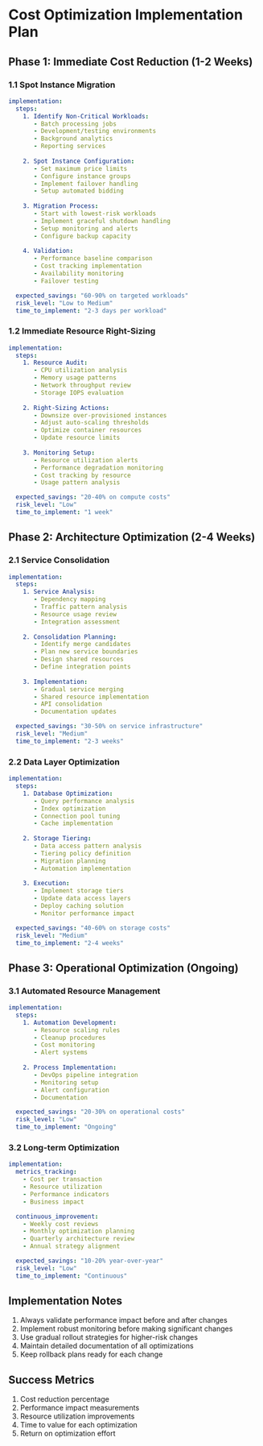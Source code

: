 # Cost Optimization Implementation Plan

## Phase 1: Immediate Cost Reduction (1-2 Weeks)

### 1.1 Spot Instance Migration
```yaml
implementation:
  steps:
    1. Identify Non-Critical Workloads:
       - Batch processing jobs
       - Development/testing environments
       - Background analytics
       - Reporting services
    
    2. Spot Instance Configuration:
       - Set maximum price limits
       - Configure instance groups
       - Implement failover handling
       - Setup automated bidding
    
    3. Migration Process:
       - Start with lowest-risk workloads
       - Implement graceful shutdown handling
       - Setup monitoring and alerts
       - Configure backup capacity
    
    4. Validation:
       - Performance baseline comparison
       - Cost tracking implementation
       - Availability monitoring
       - Failover testing

  expected_savings: "60-90% on targeted workloads"
  risk_level: "Low to Medium"
  time_to_implement: "2-3 days per workload"
```

### 1.2 Immediate Resource Right-Sizing
```yaml
implementation:
  steps:
    1. Resource Audit:
       - CPU utilization analysis
       - Memory usage patterns
       - Network throughput review
       - Storage IOPS evaluation
    
    2. Right-Sizing Actions:
       - Downsize over-provisioned instances
       - Adjust auto-scaling thresholds
       - Optimize container resources
       - Update resource limits
    
    3. Monitoring Setup:
       - Resource utilization alerts
       - Performance degradation monitoring
       - Cost tracking by resource
       - Usage pattern analysis

  expected_savings: "20-40% on compute costs"
  risk_level: "Low"
  time_to_implement: "1 week"
```

## Phase 2: Architecture Optimization (2-4 Weeks)

### 2.1 Service Consolidation
```yaml
implementation:
  steps:
    1. Service Analysis:
       - Dependency mapping
       - Traffic pattern analysis
       - Resource usage review
       - Integration assessment
    
    2. Consolidation Planning:
       - Identify merge candidates
       - Plan new service boundaries
       - Design shared resources
       - Define integration points
    
    3. Implementation:
       - Gradual service merging
       - Shared resource implementation
       - API consolidation
       - Documentation updates

  expected_savings: "30-50% on service infrastructure"
  risk_level: "Medium"
  time_to_implement: "2-3 weeks"
```

### 2.2 Data Layer Optimization
```yaml
implementation:
  steps:
    1. Database Optimization:
       - Query performance analysis
       - Index optimization
       - Connection pool tuning
       - Cache implementation
    
    2. Storage Tiering:
       - Data access pattern analysis
       - Tiering policy definition
       - Migration planning
       - Automation implementation
    
    3. Execution:
       - Implement storage tiers
       - Update data access layers
       - Deploy caching solution
       - Monitor performance impact

  expected_savings: "40-60% on storage costs"
  risk_level: "Medium"
  time_to_implement: "2-4 weeks"
```

## Phase 3: Operational Optimization (Ongoing)

### 3.1 Automated Resource Management
```yaml
implementation:
  steps:
    1. Automation Development:
       - Resource scaling rules
       - Cleanup procedures
       - Cost monitoring
       - Alert systems
    
    2. Process Implementation:
       - DevOps pipeline integration
       - Monitoring setup
       - Alert configuration
       - Documentation

  expected_savings: "20-30% on operational costs"
  risk_level: "Low"
  time_to_implement: "Ongoing"
```

### 3.2 Long-term Optimization
```yaml
implementation:
  metrics_tracking:
    - Cost per transaction
    - Resource utilization
    - Performance indicators
    - Business impact

  continuous_improvement:
    - Weekly cost reviews
    - Monthly optimization planning
    - Quarterly architecture review
    - Annual strategy alignment

  expected_savings: "10-20% year-over-year"
  risk_level: "Low"
  time_to_implement: "Continuous"
```

## Implementation Notes

1. Always validate performance impact before and after changes
2. Implement robust monitoring before making significant changes
3. Use gradual rollout strategies for higher-risk changes
4. Maintain detailed documentation of all optimizations
5. Keep rollback plans ready for each change

## Success Metrics

1. Cost reduction percentage
2. Performance impact measurements
3. Resource utilization improvements
4. Time to value for each optimization
5. Return on optimization effort